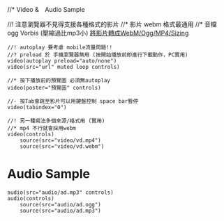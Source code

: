 //* Video &　Audio Sample

//! 注意瀏覽器不見得支援各種格式的影片
//* 影片 webm 格式最通用
//* 音檔 ogg Vorbis (壓縮過比mp3小)
[將影片轉成WebM/Ogg/MP4/Sizing](http://www.mirovideoconverter.com/)

```pug
//! autoplay 要考慮 mobile流量問題!!
//? preload 於 手機瀏覽器無用 (按開始播放前即進行下載動作，PC實用)
video(autoplay preload="auto/none")
video(src="url" muted loop controls)

//* 按下播放前的預覽圖 必須無autoplay
video(poster="預覽圖" controls)

//- 按Tab會跳至影片可以用鍵盤控制 space bar暫停
video(tabindex="0")

//! 另一種寫法多個來源/格式用 (實用)
//* mp4 不行就會採用webm
video(controls)
    source(src="video/vd.mp4")
    source(src="video/vd.webm")
```


# Audio Sample
```pug
audio(src="audio/ad.mp3" controls)
audio(controls)
    source(src="audio/ad.ogg")
    source(src="audio/ad.mp3")
```

